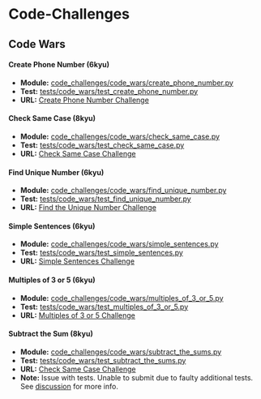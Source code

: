 # Code-Challenges

## Code Wars

#### **Create Phone Number** (6kyu)
- **Module:** [code_challenges/code_wars/create_phone_number.py](code_challenges/code_wars/create_phone_number.py)
- **Test:** [tests/code_wars/test_create_phone_number.py](tests/code_wars/test_create_phone_number.py)
- **URL:** [Create Phone Number Challenge](https://www.codewars.com/kata/525f50e3b73515a6db000b83)

#### **Check Same Case** (8kyu)
- **Module:** [code_challenges/code_wars/check_same_case.py](code_challenges/code_wars/check_same_case.py)
- **Test:** [tests/code_wars/test_check_same_case.py](tests/code_wars/test_check_same_case.py)
- **URL:** [Check Same Case Challenge](https://www.codewars.com/kata/5dd462a573ee6d0014ce715b)

#### **Find Unique Number** (6kyu)
- **Module:** [code_challenges/code_wars/find_unique_number.py](code_challenges/code_wars/find_unique_number.py)
- **Test:** [tests/code_wars/test_find_unique_number.py](tests/code_wars/test_find_unique_number.py)
- **URL:** [Find the Unique Number Challenge](https://www.codewars.com/kata/585d7d5adb20cf33cb000235)

#### **Simple Sentences** (6kyu)
- **Module:** [code_challenges/code_wars/simple_sentences.py](code_challenges/code_wars/simple_sentences.py)
- **Test:** [tests/code_wars/test_simple_sentences.py](tests/code_wars/test_simple_sentences.py)
- **URL:** [Simple Sentences Challenge](https://www.codewars.com/kata/5297bf69649be865e6000922)

#### **Multiples of 3 or 5** (6kyu)
- **Module:** [code_challenges/code_wars/multiples_of_3_or_5.py](code_challenges/code_wars/multiples_of_3_or_5.py)
- **Test:** [tests/code_wars/test_multiples_of_3_or_5.py](tests/code_wars/test_multiples_of_3_or_5.py)
- **URL:** [Multiples of 3 or 5 Challenge](https://www.codewars.com/kata/514b92a657cdc65150000006)

#### **Subtract the Sum** (8kyu) 
- **Module:** [code_challenges/code_wars/subtract_the_sums.py](code_challenges/code_wars/subtract_the_sums.py)
- **Test:** [tests/code_wars/test_subtract_the_sums.py](tests/code_wars/test_subtract_the_sums.py)
- **URL:** [Check Same Case Challenge](https://www.codewars.com/kata/56c5847f27be2c3db20009c3)
- **Note:** Issue with tests. Unable to submit due to faulty additional tests. See [discussion](https://www.codewars.com/kata/56c5847f27be2c3db20009c3/discuss#label-issue) for more info. 
